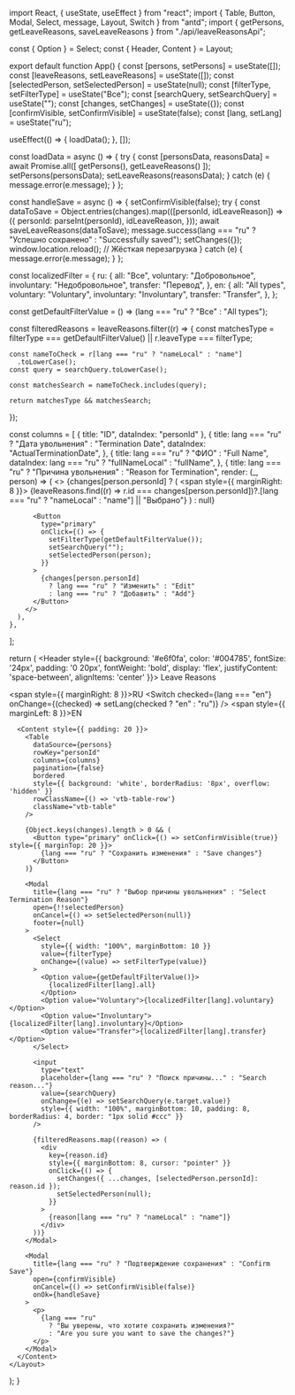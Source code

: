 import React, { useState, useEffect } from "react";
import { Table, Button, Modal, Select, message, Layout, Switch } from "antd";
import { getPersons, getLeaveReasons, saveLeaveReasons } from "./api/leaveReasonsApi";

const { Option } = Select;
const { Header, Content } = Layout;

export default function App() {
  const [persons, setPersons] = useState([]);
  const [leaveReasons, setLeaveReasons] = useState([]);
  const [selectedPerson, setSelectedPerson] = useState(null);
  const [filterType, setFilterType] = useState("Все");
  const [searchQuery, setSearchQuery] = useState("");
  const [changes, setChanges] = useState({});
  const [confirmVisible, setConfirmVisible] = useState(false);
  const [lang, setLang] = useState("ru");

  useEffect(() => {
    loadData();
  }, []);

  const loadData = async () => {
    try {
      const [personsData, reasonsData] = await Promise.all([
        getPersons(),
        getLeaveReasons()
      ]);
      setPersons(personsData);
      setLeaveReasons(reasonsData);
    } catch (e) {
      message.error(e.message);
    }
  };

  const handleSave = async () => {
    setConfirmVisible(false);
    try {
      const dataToSave = Object.entries(changes).map(([personId, idLeaveReason]) => ({
        personId: parseInt(personId),
        idLeaveReason,
      }));
      await saveLeaveReasons(dataToSave);
      message.success(lang === "ru" ? "Успешно сохранено" : "Successfully saved");
      setChanges({});
      window.location.reload(); // Жёсткая перезагрузка
    } catch (e) {
      message.error(e.message);
    }
  };

  const localizedFilter = {
    ru: {
      all: "Все",
      voluntary: "Добровольное",
      involuntary: "Недобровольное",
      transfer: "Перевод",
    },
    en: {
      all: "All types",
      voluntary: "Voluntary",
      involuntary: "Involuntary",
      transfer: "Transfer",
    },
  };

  const getDefaultFilterValue = () => (lang === "ru" ? "Все" : "All types");

  const filteredReasons = leaveReasons.filter((r) => {
    const matchesType =
      filterType === getDefaultFilterValue() || r.leaveType === filterType;

    const nameToCheck = r[lang === "ru" ? "nameLocal" : "name"]
      .toLowerCase();
    const query = searchQuery.toLowerCase();

    const matchesSearch = nameToCheck.includes(query);

    return matchesType && matchesSearch;
  });

  const columns = [
    { title: "ID", dataIndex: "personId" },
    {
      title: lang === "ru" ? "Дата увольнения" : "Termination Date",
      dataIndex: "ActualTerminationDate",
    },
    {
      title: lang === "ru" ? "ФИО" : "Full Name",
      dataIndex: lang === "ru" ? "fullNameLocal" : "fullName",
    },
    {
      title: lang === "ru" ? "Причина увольнения" : "Reason for Termination",
      render: (_, person) => (
        <>
          {changes[person.personId] ? (
            <span style={{ marginRight: 8 }}>
              {leaveReasons.find((r) => r.id === changes[person.personId])?.[lang === "ru" ? "nameLocal" : "name"] || "Выбрано"}
            </span>
          ) : null}

          <Button
            type="primary"
            onClick={() => {
              setFilterType(getDefaultFilterValue());
              setSearchQuery("");
              setSelectedPerson(person);
            }}
          >
            {changes[person.personId]
              ? lang === "ru" ? "Изменить" : "Edit"
              : lang === "ru" ? "Добавить" : "Add"}
          </Button>
        </>
      ),
    },
  ];

  return (
    <Layout>
      <Header style={{ background: '#e6f0fa', color: '#004785', fontSize: '24px', padding: '0 20px', fontWeight: 'bold', display: 'flex', justifyContent: 'space-between', alignItems: 'center' }}>
        Leave Reasons
        <div>
          <span style={{ marginRight: 8 }}>RU</span>
          <Switch checked={lang === "en"} onChange={(checked) => setLang(checked ? "en" : "ru")} />
          <span style={{ marginLeft: 8 }}>EN</span>
        </div>
      </Header>

      <Content style={{ padding: 20 }}>
        <Table
          dataSource={persons}
          rowKey="personId"
          columns={columns}
          pagination={false}
          bordered
          style={{ background: 'white', borderRadius: '8px', overflow: 'hidden' }}
          rowClassName={() => 'vtb-table-row'}
          className="vtb-table"
        />

        {Object.keys(changes).length > 0 && (
          <Button type="primary" onClick={() => setConfirmVisible(true)} style={{ marginTop: 20 }}>
            {lang === "ru" ? "Сохранить изменения" : "Save changes"}
          </Button>
        )}

        <Modal
          title={lang === "ru" ? "Выбор причины увольнения" : "Select Termination Reason"}
          open={!!selectedPerson}
          onCancel={() => setSelectedPerson(null)}
          footer={null}
        >
          <Select
            style={{ width: "100%", marginBottom: 10 }}
            value={filterType}
            onChange={(value) => setFilterType(value)}
          >
            <Option value={getDefaultFilterValue()}>
              {localizedFilter[lang].all}
            </Option>
            <Option value="Voluntary">{localizedFilter[lang].voluntary}</Option>
            <Option value="Involuntary">{localizedFilter[lang].involuntary}</Option>
            <Option value="Transfer">{localizedFilter[lang].transfer}</Option>
          </Select>

          <input
            type="text"
            placeholder={lang === "ru" ? "Поиск причины..." : "Search reason..."}
            value={searchQuery}
            onChange={(e) => setSearchQuery(e.target.value)}
            style={{ width: "100%", marginBottom: 10, padding: 8, borderRadius: 4, border: "1px solid #ccc" }}
          />

          {filteredReasons.map((reason) => (
            <div
              key={reason.id}
              style={{ marginBottom: 8, cursor: "pointer" }}
              onClick={() => {
                setChanges({ ...changes, [selectedPerson.personId]: reason.id });
                setSelectedPerson(null);
              }}
            >
              {reason[lang === "ru" ? "nameLocal" : "name"]}
            </div>
          ))}
        </Modal>

        <Modal
          title={lang === "ru" ? "Подтверждение сохранения" : "Confirm Save"}
          open={confirmVisible}
          onCancel={() => setConfirmVisible(false)}
          onOk={handleSave}
        >
          <p>
            {lang === "ru"
              ? "Вы уверены, что хотите сохранить изменения?"
              : "Are you sure you want to save the changes?"}
          </p>
        </Modal>
      </Content>
    </Layout>
  );
}
